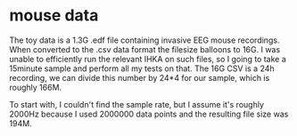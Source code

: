 # mouse data

The toy data is a 1.3G .edf file containing invasive EEG mouse recordings. When converted to the .csv data format the filesize balloons to 16G. I was unable to efficiently run the relevant IHKA on such files, so I going to take a 15minute sample and perform all my tests on that. The 16G CSV is a 24h recording, we can divide this number by 24\*4 for our sample, which is roughly 166M. 

To start with, I couldn't find the sample rate, but I assume it's roughly 2000Hz because I used 2000000 data points and the resulting file size was 194M. 


